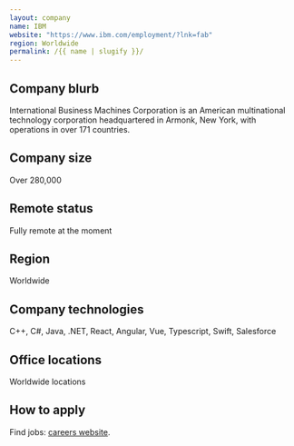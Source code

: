 ```yaml
---
layout: company
name: IBM
website: "https://www.ibm.com/employment/?lnk=fab"
region: Worldwide
permalink: /{{ name | slugify }}/
---
```


## Company blurb

International Business Machines Corporation is an American multinational technology corporation headquartered in Armonk,
New York, with operations in over 171 countries.

## Company size

Over 280,000

## Remote status

Fully remote at the moment

## Region

Worldwide

## Company technologies

C++, C#, Java, .NET, React, Angular, Vue, Typescript, Swift, Salesforce

## Office locations

Worldwide locations

## How to apply

Find jobs: [careers website](https://www.ibm.com/employment/?lnk=fab#jobs).